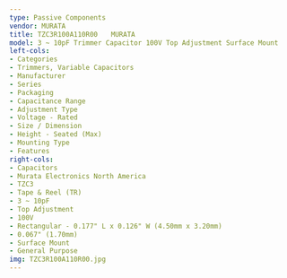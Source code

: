 ```yaml
---
type: Passive Components
vendor: MURATA
title: TZC3R100A110R00　　MURATA
model: 3 ~ 10pF Trimmer Capacitor 100V Top Adjustment Surface Mount
left-cols:
- Categories
- Trimmers, Variable Capacitors
- Manufacturer
- Series
- Packaging 
- Capacitance Range
- Adjustment Type
- Voltage - Rated
- Size / Dimension
- Height - Seated (Max)
- Mounting Type
- Features
right-cols:
- Capacitors
- Murata Electronics North America
- TZC3
- Tape & Reel (TR) 
- 3 ~ 10pF
- Top Adjustment
- 100V
- Rectangular - 0.177" L x 0.126" W (4.50mm x 3.20mm)
- 0.067" (1.70mm)
- Surface Mount
- General Purpose
img: TZC3R100A110R00.jpg
---
```

